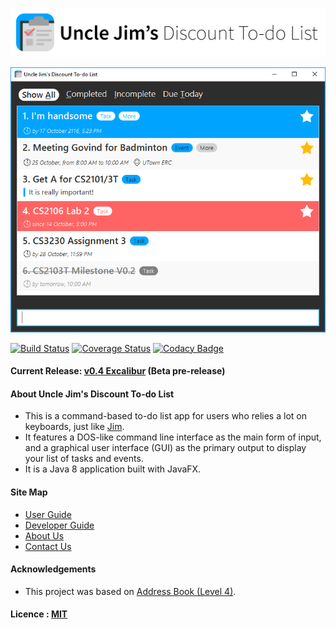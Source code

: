 <img src="docs/images/app_logo_full.png" alt="Uncle Jim's Discount To-do List" width="600"><br>

<img src="docs/images/app_screenshot.png" alt="Mockup of Uncle Jim's Discount To-do List main interface" width="600"><br>

[![Build Status](https://travis-ci.org/CS2103AUG2016-W10-C4/main.svg?branch=master)](https://travis-ci.org/CS2103AUG2016-W10-C4/main)
[![Coverage Status](https://coveralls.io/repos/github/CS2103AUG2016-W10-C4/main/badge.svg?branch=master)](https://coveralls.io/github/CS2103AUG2016-W10-C4/main?branch=master)
[![Codacy Badge](https://api.codacy.com/project/badge/Grade/4780d0602a144b7a9edb9fc1e019a27b)](https://www.codacy.com/app/Logical-Reminding-Apartment/main?utm_source=github.com&amp;utm_medium=referral&amp;utm_content=CS2103AUG2016-W10-C4/main&amp;utm_campaign=Badge_Grade)

#### Current Release: [v0.4 Excalibur][release] (Beta pre-release) 

#### About Uncle Jim's Discount To-do List

* This is a command-based to-do list app for users who relies a lot on keyboards, just like [Jim](http://www.comp.nus.edu.sg/~cs2103/AY1617S1/).
* It features a DOS-like command line interface as the main form of input, and a graphical user interface (GUI) as the primary output to display your list of tasks and events.
* It is a Java 8 application built with JavaFX.

  
#### Site Map
* [User Guide](https://cs2103aug2016-w10-c4.github.io/main/UserGuide.html) 
* [Developer Guide](https://cs2103aug2016-w10-c4.github.io/main/DeveloperGuide.html) 
* [About Us](docs/AboutUs.md)
* [Contact Us](docs/ContactUs.md)


#### Acknowledgements
* This project was based on [Address Book (Level 4)](https://github.com/nus-cs2103-AY1617S1/addressbook-level4).


#### Licence : [MIT](LICENSE)

[release]: https://github.com/CS2103AUG2016-W10-C4/main/releases/tag/v0.4 
